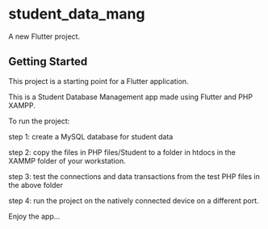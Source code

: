 # student_data_mang

A new Flutter project.

## Getting Started

This project is a starting point for a Flutter application.

This is a Student Database Management app made using Flutter and PHP XAMPP.

To run the project:

step 1: create a MySQL  database for student data 

step 2: copy the files in PHP files/Student to a folder in htdocs in the XAMMP folder of your workstation.

step 3: test the connections and data transactions from the test PHP files in the above folder 

step 4: run the project on the natively connected device on a different port.

Enjoy the app...
